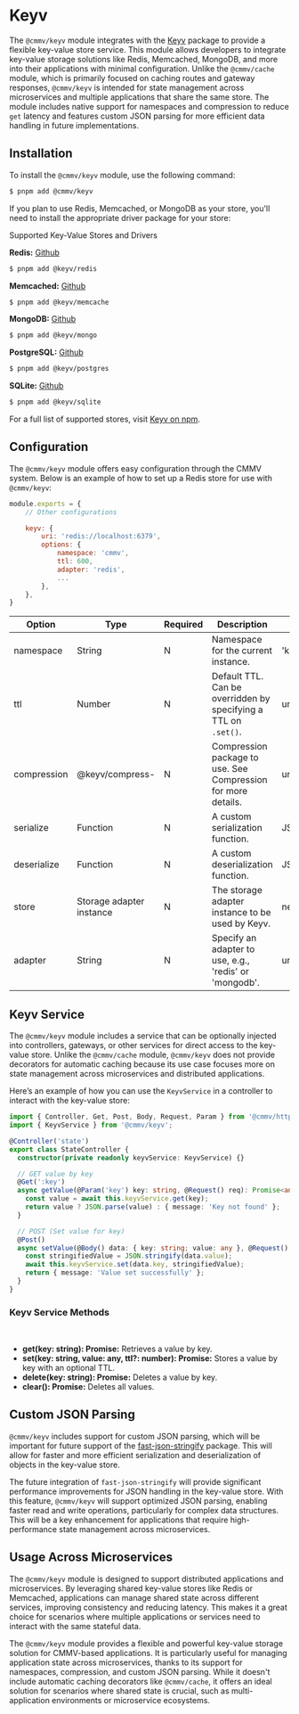 # Keyv

The ``@cmmv/keyv`` module integrates with the [Keyv](https://keyv.org/) package to provide a flexible key-value store service. This module allows developers to integrate key-value storage solutions like Redis, Memcached, MongoDB, and more into their applications with minimal configuration. Unlike the ``@cmmv/cache`` module, which is primarily focused on caching routes and gateway responses, ``@cmmv/keyv`` is intended for state management across microservices and multiple applications that share the same store. The module includes native support for namespaces and compression to reduce ``get`` latency and features custom JSON parsing for more efficient data handling in future implementations.

## Installation

To install the ``@cmmv/keyv`` module, use the following command:

```bash 
$ pnpm add @cmmv/keyv
```

If you plan to use Redis, Memcached, or MongoDB as your store, you'll need to install the appropriate driver package for your store:

Supported Key-Value Stores and Drivers

**Redis:** [Github](https://github.com/jaredwray/keyv/tree/main/packages/redis)

```bash
$ pnpm add @keyv/redis
```

**Memcached:** [Github](https://github.com/jaredwray/keyv/tree/main/packages/redis)

```bash
$ pnpm add @keyv/memcache
```

**MongoDB:** [Github](https://github.com/jaredwray/keyv/tree/main/packages/redis)

```bash
$ pnpm add @keyv/mongo
```

**PostgreSQL:** [Github](https://github.com/jaredwray/keyv/tree/main/packages/redis)

```bash
$ pnpm add @keyv/postgres
```

**SQLite:** [Github](https://github.com/jaredwray/keyv/tree/main/packages/redis)

```bash
$ pnpm add @keyv/sqlite
```

For a full list of supported stores, visit [Keyv on npm](https://www.npmjs.com/package/keyv).

## Configuration

The ``@cmmv/keyv`` module offers easy configuration through the CMMV system. Below is an example of how to set up a Redis store for use with ``@cmmv/keyv``:

```javascript
module.exports = {
    // Other configurations

    keyv: {
        uri: 'redis://localhost:6379',
        options: {
            namespace: 'cmmv',
            ttl: 600,
            adapter: 'redis',
            ...
        },
    },
}
```

| Option       | Type     | Required | Description                                                                  | Default               |
|--------------|----------|----------|------------------------------------------------------------------------------|-----------------------|
| namespace    | String   | N        | Namespace for the current instance.                                           | 'keyv'                |
| ttl          | Number   | N        | Default TTL. Can be overridden by specifying a TTL on `.set()`.               | undefined             |
| compression  | @keyv/compress- | N  | Compression package to use. See Compression for more details.                | undefined             |
| serialize    | Function | N        | A custom serialization function.                                              | JSONB.stringify       |
| deserialize  | Function | N        | A custom deserialization function.                                            | JSONB.parse           |
| store        | Storage adapter instance | N | The storage adapter instance to be used by Keyv.                              | new Map()             |
| adapter      | String   | N        | Specify an adapter to use, e.g., 'redis' or 'mongodb'.                        | undefined             |

## Keyv Service

The ``@cmmv/keyv`` module includes a service that can be optionally injected into controllers, gateways, or other services for direct access to the key-value store. Unlike the ``@cmmv/cache`` module, ``@cmmv/keyv`` does not provide decorators for automatic caching because its use case focuses more on state management across microservices and distributed applications.

Here’s an example of how you can use the ``KeyvService`` in a controller to interact with the key-value store:

```typescript
import { Controller, Get, Post, Body, Request, Param } from '@cmmv/http';
import { KeyvService } from '@cmmv/keyv';

@Controller('state')
export class StateController {
  constructor(private readonly keyvService: KeyvService) {}

  // GET value by key
  @Get(':key')
  async getValue(@Param('key') key: string, @Request() req): Promise<any> {
    const value = await this.keyvService.get(key);
    return value ? JSON.parse(value) : { message: 'Key not found' };
  }

  // POST (Set value for key)
  @Post()
  async setValue(@Body() data: { key: string; value: any }, @Request() req): Promise<any> {
    const stringifiedValue = JSON.stringify(data.value);
    await this.keyvService.set(data.key, stringifiedValue);
    return { message: 'Value set successfully' };
  }
}
```

### Keyv Service Methods

<br/>

* **get(key: string): Promise<any>:** Retrieves a value by key.
* **set(key: string, value: any, ttl?: number): Promise<void>:** Stores a value by key with an optional TTL.
* **delete(key: string): Promise<boolean>:** Deletes a value by key.
* **clear(): Promise<boolean>:** Deletes all values.

## Custom JSON Parsing

``@cmmv/keyv`` includes support for custom JSON parsing, which will be important for future support of the [fast-json-stringify](https://www.npmjs.com/package/fast-json-stringify) package. This will allow for faster and more efficient serialization and deserialization of objects in the key-value store.

The future integration of ``fast-json-stringify`` will provide significant performance improvements for JSON handling in the key-value store. With this feature, ``@cmmv/keyv`` will support optimized JSON parsing, enabling faster read and write operations, particularly for complex data structures. This will be a key enhancement for applications that require high-performance state management across microservices.

## Usage Across Microservices

The ``@cmmv/keyv`` module is designed to support distributed applications and microservices. By leveraging shared key-value stores like Redis or Memcached, applications can manage shared state across different services, improving consistency and reducing latency. This makes it a great choice for scenarios where multiple applications or services need to interact with the same stateful data.

The ``@cmmv/keyv`` module provides a flexible and powerful key-value storage solution for CMMV-based applications. It is particularly useful for managing application state across microservices, thanks to its support for namespaces, compression, and custom JSON parsing. While it doesn't include automatic caching decorators like ``@cmmv/cache``, it offers an ideal solution for scenarios where shared state is crucial, such as multi-application environments or microservice ecosystems.